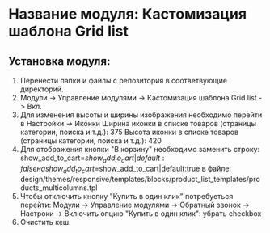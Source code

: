 # Название модуля: Кастомизация шаблона Grid list

## Установка модуля:
1. Перенести папки и файлы с репозитория в соответвующие директорий.
2. Модули -> Управление модулями -> Кастомизация шаблона Grid list -> Вкл.
3. Для изменения высоты и ширины изображения необходимо перейти в Настройки -> Иконки 
    Ширина иконки в списке товаров (страницы категории, поиска и т.д.): 375
    Высота иконки в списке товаров (страницы категории, поиска и т.д.): 420
4. Для отображения кнопки  "В корзину" необходимо заменить строку: 
    show_add_to_cart=$show_add_to_cart|default:false на show_add_to_cart=$show_add_to_cart|default:true в файле: 
    design/themes/responsive/templates/blocks/product_list_templates/products_multicolumns.tpl 
5. Чтобы отключить  кнопку "Купить в один клик" потребуеться перейти: 
    Модули -> Управление модулями -> Обратный звонок -> Настроки -> Включить опцию "Купить в один клик": убрать checkbox
6. Очистить кеш.

         

